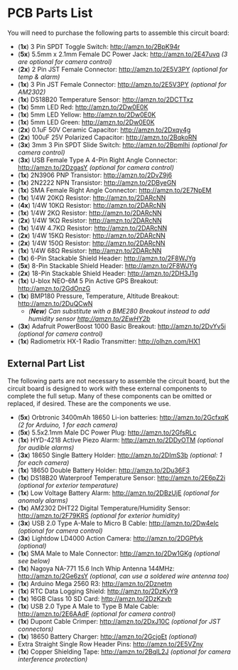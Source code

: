 # PCB Parts List
You will need to purchase the following parts to assemble this circuit board:

- (**1x**) 3 Pin SPDT Toggle Switch: http://amzn.to/2BpK94r
- (**5x**) 5.5mm x 2.1mm Female DC Power Jack: http://amzn.to/2E47uvq *(3 are optional for camera control)*
- (**2x**) 2 Pin JST Female Connector: http://amzn.to/2E5V3PY *(optional for temp & alarm)*
- (**1x**) 3 Pin JST Female Connector: http://amzn.to/2E5V3PY *(optional for AM2302)*
- (**1x**) DS18B20 Temperature Sensor: http://amzn.to/2DCTTxz
- (**1x**) 5mm LED Red: http://amzn.to/2Dw0E0K
- (**1x**) 5mm LED Yellow: http://amzn.to/2Dw0E0K
- (**1x**) 5mm LED Green: http://amzn.to/2Dw0E0K
- (**2x**) 0.1uF 50V Ceramic Capacitor: http://amzn.to/2Dxqy4g
- (**2x**) 100uF 25V Polarized Capacitor: http://amzn.to/2BqkoRN
- (**3x**) 3mm 3 Pin SPDT Slide Switch: http://amzn.to/2Bpmlhi *(optional for camera control)*
- (**3x**) USB Female Type A 4-Pin Right Angle Connector: http://amzn.to/2DzgasY *(optional for camera control)*
- (**1x**) 2N3906 PNP Transistor: http://amzn.to/2DvZ9j6
- (**1x**) 2N2222 NPN Transistor: http://amzn.to/2DByeGN
- (**1x**) SMA Female Right Angle Connector: http://amzn.to/2E7NpEM
- (**1x**) 1/4W 20KΩ Resistor: http://amzn.to/2DARcNN
- (**4x**) 1/4W 10KΩ Resistor: http://amzn.to/2DARcNN
- (**1x**) 1/4W 2KΩ Resistor: http://amzn.to/2DARcNN
- (**2x**) 1/4W 1KΩ Resistor: http://amzn.to/2DARcNN
- (**1x**) 1/4W 4.7KΩ Resistor: http://amzn.to/2DARcNN
- (**2x**) 1/4W 15KΩ Resistor: http://amzn.to/2DARcNN
- (**2x**) 1/4W 150Ω Resistor: http://amzn.to/2DARcNN
- (**1x**) 1/4W 68Ω Resistor: http://amzn.to/2DARcNN
- (**1x**) 6-Pin Stackable Shield Header: http://amzn.to/2F8WJYg
- (**5x**) 8-Pin Stackable Shield Header: http://amzn.to/2F8WJYg
- (**2x**) 18-Pin Stackable Shield Header: http://amzn.to/2DH3J1g
- (**1x**) U-blox NEO-6M 5 Pin Active GPS Breakout: http://amzn.to/2GdOnzG
- (**1x**) BMP180 Pressure, Temperature, Altitude Breakout: http://amzn.to/2DuQCwN 
   - *(**New**) Can substitute with a BME280 Breakout instead to add humidity sensor http://amzn.to/2EwHY2b*
- (**3x**) Adafruit PowerBoost 1000 Basic Breakout: http://amzn.to/2DvYv5i *(optional for camera control)*
- (**1x**) Radiometrix HX-1 Radio Transmitter: http://olhzn.com/HX1

## External Part List
The following parts are not necessary to assemble the circuit board, but the circuit board is designed to work with these external components to complete the full setup.  Many of these components can be omitted or replaced, if desired. These are the components we use.

- (**5x**) Orbtronic 3400mAh 18650 Li-ion batteries: http://amzn.to/2GcfxqK *(2 for Arduino, 1 for each camera)*
- (**5x**) 5.5x2.1mm Male DC Power Plug: http://amzn.to/2GfsRLc
- (**1x**) HYD-4218 Active Piezo Alarm: http://amzn.to/2DDyOTM *(optional for audible alarms)*
- (**3x**) 18650 Single Battery Holder: http://amzn.to/2DImS3b *(optional: 1 for each camera)*
- (**1x**) 18650 Double Battery Holder: http://amzn.to/2Du36F3
- (**1x**) DS18B20 Waterproof Temperature Sensor: http://amzn.to/2E6pZ2i *(optional for exterior temperature)*
- (**1x**) Low Voltage Battery Alarm: http://amzn.to/2DBzUjE *(optional for anomaly alarms)*
- (**1x**) AM2302 DHT22 Digital Temperature/Humidity Sensor: http://amzn.to/2F79KRS *(optional for exterior humidity)*
- (**3x**) USB 2.0 Type A-Male to Micro B Cable: http://amzn.to/2Dw4eIc *(optional for camera control)*
- (**3x**) Lightdow LD4000 Action Camera: http://amzn.to/2DGPfyk *(optional)*
- (**1x**) SMA Male to Male Connector: http://amzn.to/2Dw1GKg *(optional see below)*
- (**1x**) Nagoya NA-771 15.6 Inch Whip Antenna 144MHz: http://amzn.to/2Ge6zsY *(optional, can use a soldered wire antenna too)*
- (**1x**) Arduino Mega 2560 R3: http://amzn.to/2Dznetm
- (**1x**) RTC Data Logging Shield: http://amzn.to/2DzKyY9
- (**1x**) 16GB Class 10 SD Card: http://amzn.to/2DzKzvb
- (**1x**) USB 2.0 Type A Male to Type B Male Cable: http://amzn.to/2E6AAdF *(optional for camera control)*
- (**1x**) Dupont Cable Crimper: http://amzn.to/2DxJ10C *(optional for JST connectors)*
- (**1x**) 18650 Battery Charger: http://amzn.to/2GcjoEt *(optional)*
- Extra Straight Single Row Header Pins: http://amzn.to/2E5VZny
- (**1x**) Copper Shielding Tape: http://amzn.to/2BqlL2J *(optional for camera interference protection)*
